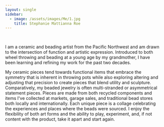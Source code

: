 ```yaml
---
layout: single
sidebar:
  - image: /assets/images/Me/1.jpg
    title: Stephanie Mattianna Roe
---
```


&nbsp;

I am a ceramic and beading artist from the Pacific Northwest and am drawn to the intersection of function and artistic expression.  Introduced to both wheel throwing and beading at a young age by my grandmother, I have been learning and refining my work for the past two decades.  


My ceramic pieces tend towards functional items that embrace the symmetry that is inherent in throwing pots while also exploring altering and adjusting that precision to create pieces that blend utility and sculpture.  Comparatively, my beaded jewelry is often multi-stranded or asymmetrical statement pieces.  Pieces are made from both recycled components and items I've collected at markets, garage sales, and traditional bead stores both locally and internationally.  Each unique piece is a collage celebrating the experiences and places where the beads were sourced.  I enjoy the flexibility of both art forms and the ability to play, experiment, and, if not content with the product, take it apart and start again.  